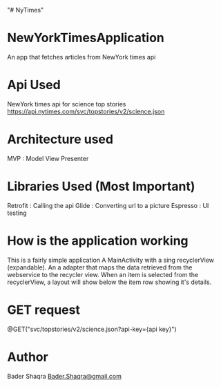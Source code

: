 "# NyTimes"

# NewYorkTimesApplication
An app that fetches articles from NewYork times api

# Api Used
NewYork times api for science top stories
https://api.nytimes.com/svc/topstories/v2/science.json

# Architecture used
MVP : Model View Presenter

# Libraries Used (Most Important)
Retrofit : Calling the api
Glide : Converting url to a picture
Espresso : UI testing


# How is the application working
This is a fairly simple application
A MainActivity with a sing recyclerView (expandable).
An a adapter that maps the data retrieved from the webservice to the recycler view.
When an item is selected from the recyclerView, a layout will show below the item row showing it's details.

# GET request
@GET("svc/topstories/v2/science.json?api-key={api key}")


# Author
Bader Shaqra
Bader.Shaqra@gmail.com
